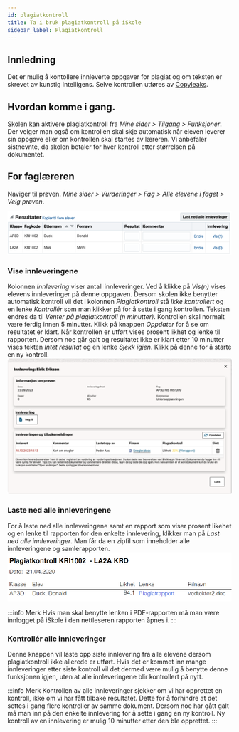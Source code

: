 ```yaml
---
id: plagiatkontroll
title: Ta i bruk plagiatkontroll på iSkole
sidebar_label: Plagiatkontroll
---
```


## Innledning
Det er mulig å kontollere innleverte oppgaver for plagiat og om teksten er skrevet av kunstig intelligens. Selve kontrollen utføres av [Copyleaks](https://copyleaks.com).

## Hvordan komme i gang. 
Skolen kan aktivere plagiatkontroll fra _Mine sider > Tilgang > Funksjoner_. Der velger man også om kontrollen skal skje automatisk når eleven leverer sin oppgave eller om kontrollen skal startes av læreren. Vi anbefaler sistnevnte, da skolen betaler for hver kontroll etter størrelsen på dokumentet.

## For faglæreren
Naviger til prøven. _Mine sider > Vurderinger > Fag > Alle elevene i faget > Velg prøven_. 

![Oversikt over antall innleveringer](/img/innleveringer.png)
 
### Vise innleveringene
Kolonnen _Innlevering_ viser antall innleveringer. Ved å klikke på _Vis(n)_ vises elevens innleveringer på denne oppgaven. Dersom skolen ikke benytter automatisk kontroll vil det i kolonnen _Plagiatkontroll_ stå _Ikke kontrollert_ og en lenke _Kontrollér_ som man klikker på for å sette i gang kontrollen. Teksten endres da til _Venter på plagiatkontroll (n minutter)_. Kontrollen skal normalt være ferdig innen 5 minutter. Klikk på knappen _Oppdater_ for å se om resultatet er klart. Når kontrollen er utført vises prosent likhet og lenke til rapporten. Dersom noe går galt og resultatet ikke er klart etter 10 minutter vises tekten _Intet resultat_ og en lenke _Sjekk igjen_. Klikk på denne for å starte en ny kontroll.
![Oversikt over elevs innleveringer](/img/innlevering_vis.png)


### Laste ned alle innleveringene
For å laste ned alle innleveringene samt en rapport som viser prosent likehet og en lenke til rapporten for den enkelte innlevering, klikker man på _Last ned alle innleveringer_. Man får da en zipfil som inneholder alle innleveringene og samlerapporten.
![Oversikt over antall innleveringer](/img/innlevering_rapport.png)

:::info Merk
Hvis man skal benytte lenken i PDF-rapporten må man være innlogget på iSkole i den nettleseren rapporten åpnes i.
:::

### Kontrollér alle innleveringer
Denne knappen vil laste opp siste innlevering fra alle elevene dersom plagiatkontroll ikke allerede er utført. Hvis det er kommet inn mange innleveringer etter siste kontroll vil det dermed være mulig å benytte denne funksjonen igjen, uten at alle innleveringene blir kontrollert på nytt.

:::info Merk
Kontrollen av alle innleveringer sjekker om vi har opprettet en kontroll, ikke om vi har fått tilbake resultatet. Dette for å forhindre at det settes i gang flere kontroller av samme dokument. Dersom noe har gått galt må man inn på den enkelte innlevering for å sette i gang en ny kontroll. Ny kontroll av en innlevering er mulig 10 minutter etter den ble opprettet.
:::
